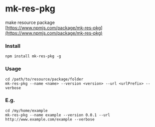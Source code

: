 # mk-res-pkg
make resource package    
[https://www.npmjs.com/package/mk-res-pkg](https://www.npmjs.com/package/mk-res-pkg)

### Install

```shell
npm install mk-res-pkg -g
```

### Usage

```shell
cd /path/to/resource/package/folder
mk-res-pkg --name <name> --version <version> --url <urlPrefix> --verbose
```

### E.g. 
```shell
cd /my/home/example
mk-res-pkg --name example --version 0.0.1 --url http://www.example.com/example --verbose
```
